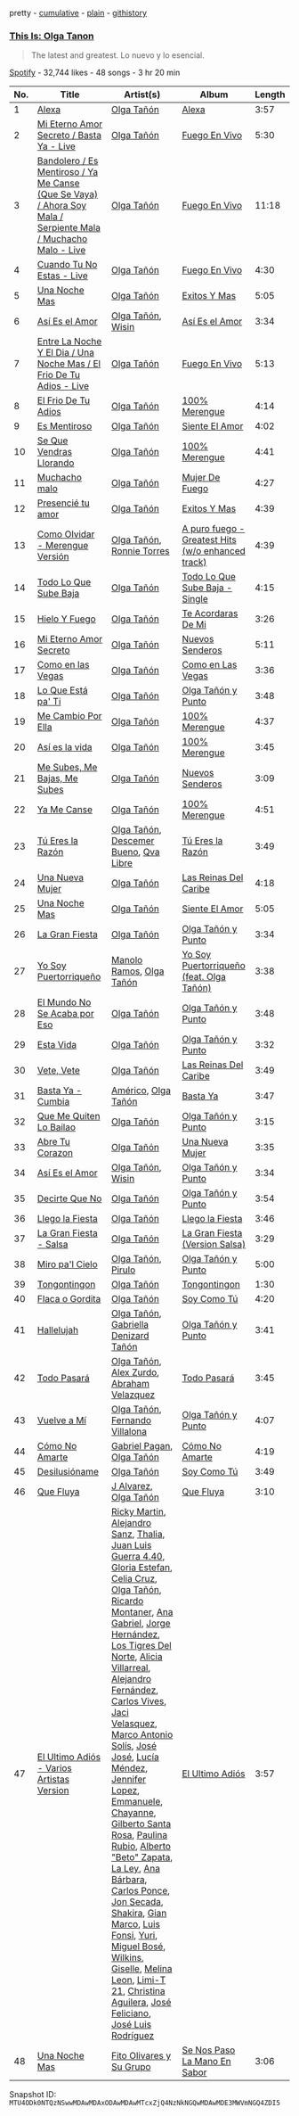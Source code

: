 pretty - [cumulative](/playlists/cumulative/37i9dQZF1DXbicEtPvsx8f.md) - [plain](/playlists/plain/37i9dQZF1DXbicEtPvsx8f) - [githistory](https://github.githistory.xyz/mackorone/spotify-playlist-archive/blob/main/playlists/plain/37i9dQZF1DXbicEtPvsx8f)

### [This Is: Olga Tanon](https://open.spotify.com/playlist/37i9dQZF1DXbicEtPvsx8f)

> The latest and greatest\. Lo nuevo y lo esencial.

[Spotify](https://open.spotify.com/user/spotify) - 32,744 likes - 48 songs - 3 hr 20 min

| No. | Title | Artist(s) | Album | Length |
|---|---|---|---|---|
| 1 | [Alexa](https://open.spotify.com/track/4Fh1hMmlADgnOFWvEzQBTE) | [Olga Tañón](https://open.spotify.com/artist/4pv1Jo4PbYI8LMADJoTWjE) | [Alexa](https://open.spotify.com/album/1uyHEpEGI8EKBs09K4GsQf) | 3:57 |
| 2 | [Mi Eterno Amor Secreto / Basta Ya \- Live](https://open.spotify.com/track/3fdRbxoIHlyXlPUuo39Rvf) | [Olga Tañón](https://open.spotify.com/artist/4pv1Jo4PbYI8LMADJoTWjE) | [Fuego En Vivo](https://open.spotify.com/album/1armCApAxjIem114Jqp2Ni) | 5:30 |
| 3 | [Bandolero / Es Mentiroso / Ya Me Canse \(Que Se Vaya\) / Ahora Soy Mala / Serpiente Mala / Muchacho Malo \- Live](https://open.spotify.com/track/0OW2LHs6lQkSuUakW77NzF) | [Olga Tañón](https://open.spotify.com/artist/4pv1Jo4PbYI8LMADJoTWjE) | [Fuego En Vivo](https://open.spotify.com/album/1armCApAxjIem114Jqp2Ni) | 11:18 |
| 4 | [Cuando Tu No Estas \- Live](https://open.spotify.com/track/0Cb5X955vi6qDz3dpr1LzL) | [Olga Tañón](https://open.spotify.com/artist/4pv1Jo4PbYI8LMADJoTWjE) | [Fuego En Vivo](https://open.spotify.com/album/0c0MsG7DogXKZvI33QIis8) | 4:30 |
| 5 | [Una Noche Mas](https://open.spotify.com/track/6hFhxzvpcWmtDJre0ejXEj) | [Olga Tañón](https://open.spotify.com/artist/4pv1Jo4PbYI8LMADJoTWjE) | [Exitos Y Mas](https://open.spotify.com/album/4thP48PLORTrH3xXGblfEx) | 5:05 |
| 6 | [Así Es el Amor](https://open.spotify.com/track/1LA8a9tObDocqWhElbmzS5) | [Olga Tañón](https://open.spotify.com/artist/4pv1Jo4PbYI8LMADJoTWjE), [Wisin](https://open.spotify.com/artist/3E6xrwgnVfYCrCs0ePERDz) | [Así Es el Amor](https://open.spotify.com/album/2QjRiqPHLxkF5wSQQn4LvA) | 3:34 |
| 7 | [Entre La Noche Y El Dia / Una Noche Mas / El Frio De Tu Adios \- Live](https://open.spotify.com/track/2hsTg0CqOXU4DWWqUgsEpD) | [Olga Tañón](https://open.spotify.com/artist/4pv1Jo4PbYI8LMADJoTWjE) | [Fuego En Vivo](https://open.spotify.com/album/1armCApAxjIem114Jqp2Ni) | 5:13 |
| 8 | [El Frio De Tu Adios](https://open.spotify.com/track/3YrrhwGFxEMKEFIzNh1k1R) | [Olga Tañón](https://open.spotify.com/artist/4pv1Jo4PbYI8LMADJoTWjE) | [100% Merengue](https://open.spotify.com/album/341ZS1EddJkPqUYVa8mBoI) | 4:14 |
| 9 | [Es Mentiroso](https://open.spotify.com/track/2AR6gN4QVBdJ8iw2KSG7fQ) | [Olga Tañón](https://open.spotify.com/artist/4pv1Jo4PbYI8LMADJoTWjE) | [Siente El Amor](https://open.spotify.com/album/4IlAVoLQ0uqWQaY4DaAL6R) | 4:02 |
| 10 | [Se Que Vendras Llorando](https://open.spotify.com/track/5ZdMrmF1ehmBoDvMBF1Jt5) | [Olga Tañón](https://open.spotify.com/artist/4pv1Jo4PbYI8LMADJoTWjE) | [100% Merengue](https://open.spotify.com/album/341ZS1EddJkPqUYVa8mBoI) | 4:41 |
| 11 | [Muchacho malo](https://open.spotify.com/track/58MAh1fboa0lvwaX2JS0B1) | [Olga Tañón](https://open.spotify.com/artist/4pv1Jo4PbYI8LMADJoTWjE) | [Mujer De Fuego](https://open.spotify.com/album/4VV3JWcUvnRNE0OhuRkugJ) | 4:27 |
| 12 | [Presencié tu amor](https://open.spotify.com/track/1NexFzzLmFpNtBphGcQgrP) | [Olga Tañón](https://open.spotify.com/artist/4pv1Jo4PbYI8LMADJoTWjE) | [Exitos Y Mas](https://open.spotify.com/album/4thP48PLORTrH3xXGblfEx) | 4:39 |
| 13 | [Como Olvidar \- Merengue Versión](https://open.spotify.com/track/5nuJjO3AMB7dgkLzxDKW9g) | [Olga Tañón](https://open.spotify.com/artist/4pv1Jo4PbYI8LMADJoTWjE), [Ronnie Torres](https://open.spotify.com/artist/2QUD4hlzyYf6n1Fd9Kda1A) | [A puro fuego \- Greatest Hits \(w/o enhanced track\)](https://open.spotify.com/album/5CBFvEWQ4f2TX1LraSyFEn) | 4:39 |
| 14 | [Todo Lo Que Sube Baja](https://open.spotify.com/track/4U0wBFXkq5pnMVAZdNKpRf) | [Olga Tañón](https://open.spotify.com/artist/4pv1Jo4PbYI8LMADJoTWjE) | [Todo Lo Que Sube Baja \- Single](https://open.spotify.com/album/1nXYOxvsYA9tQoUSdJHtbj) | 4:15 |
| 15 | [Hielo Y Fuego](https://open.spotify.com/track/5drvSrs2PxEiMhJaBsOPe3) | [Olga Tañón](https://open.spotify.com/artist/4pv1Jo4PbYI8LMADJoTWjE) | [Te Acordaras De Mi](https://open.spotify.com/album/6PTqGPIkyNNilk09tuYQcr) | 3:26 |
| 16 | [Mi Eterno Amor Secreto](https://open.spotify.com/track/3rs5YnSBJxTlJRAeNbzEuh) | [Olga Tañón](https://open.spotify.com/artist/4pv1Jo4PbYI8LMADJoTWjE) | [Nuevos Senderos](https://open.spotify.com/album/2oENwEacMOAkpxiy0lZZrM) | 5:11 |
| 17 | [Como en las Vegas](https://open.spotify.com/track/5MIorTQiiz3qEP8YhxvkKZ) | [Olga Tañón](https://open.spotify.com/artist/4pv1Jo4PbYI8LMADJoTWjE) | [Como en Las Vegas](https://open.spotify.com/album/4BHCTn7mb4On7qmTzBGbUT) | 3:36 |
| 18 | [Lo Que Está pa' Ti](https://open.spotify.com/track/0WIsZkPDHZo1TqqvBXKQrp) | [Olga Tañón](https://open.spotify.com/artist/4pv1Jo4PbYI8LMADJoTWjE) | [Olga Tañón y Punto](https://open.spotify.com/album/7ddfBDcCfz6brOKQPteXFe) | 3:48 |
| 19 | [Me Cambio Por Ella](https://open.spotify.com/track/2pMsiXclJxGvmBscD1b2sB) | [Olga Tañón](https://open.spotify.com/artist/4pv1Jo4PbYI8LMADJoTWjE) | [100% Merengue](https://open.spotify.com/album/341ZS1EddJkPqUYVa8mBoI) | 4:37 |
| 20 | [Así es la vida](https://open.spotify.com/track/0cAOTOrlrPCDEIGYEh4Bun) | [Olga Tañón](https://open.spotify.com/artist/4pv1Jo4PbYI8LMADJoTWjE) | [100% Merengue](https://open.spotify.com/album/341ZS1EddJkPqUYVa8mBoI) | 3:45 |
| 21 | [Me Subes, Me Bajas, Me Subes](https://open.spotify.com/track/1mDc10QPqM46RNBNZ1FgXU) | [Olga Tañón](https://open.spotify.com/artist/4pv1Jo4PbYI8LMADJoTWjE) | [Nuevos Senderos](https://open.spotify.com/album/2oENwEacMOAkpxiy0lZZrM) | 3:09 |
| 22 | [Ya Me Canse](https://open.spotify.com/track/5B4li6IYSHC6OdoJFhVd1p) | [Olga Tañón](https://open.spotify.com/artist/4pv1Jo4PbYI8LMADJoTWjE) | [100% Merengue](https://open.spotify.com/album/341ZS1EddJkPqUYVa8mBoI) | 4:51 |
| 23 | [Tú Eres la Razón](https://open.spotify.com/track/3M9yvSEEO2Ufkq4ocJzWdc) | [Olga Tañón](https://open.spotify.com/artist/4pv1Jo4PbYI8LMADJoTWjE), [Descemer Bueno](https://open.spotify.com/artist/5luyt0SUvGkDMY4ILP6Qhl), [Qva Libre](https://open.spotify.com/artist/5M3cCzIdZYe7J1ON9XX6xQ) | [Tú Eres la Razón](https://open.spotify.com/album/07vYhQvzw6YlqBKy2urdR0) | 3:49 |
| 24 | [Una Nueva Mujer](https://open.spotify.com/track/3vPuWkt1cGZ45kTh0pjQNS) | [Olga Tañón](https://open.spotify.com/artist/4pv1Jo4PbYI8LMADJoTWjE) | [Las Reinas Del Caribe](https://open.spotify.com/album/0C2xSdPTymfiLPD4DGogx7) | 4:18 |
| 25 | [Una Noche Mas](https://open.spotify.com/track/2VF2YgP8dLbH8Eneh5nt01) | [Olga Tañón](https://open.spotify.com/artist/4pv1Jo4PbYI8LMADJoTWjE) | [Siente El Amor](https://open.spotify.com/album/4IlAVoLQ0uqWQaY4DaAL6R) | 5:05 |
| 26 | [La Gran Fiesta](https://open.spotify.com/track/4u6DLFZrXINev3s4IfDobf) | [Olga Tañón](https://open.spotify.com/artist/4pv1Jo4PbYI8LMADJoTWjE) | [Olga Tañón y Punto](https://open.spotify.com/album/7ddfBDcCfz6brOKQPteXFe) | 3:34 |
| 27 | [Yo Soy Puertorriqueño](https://open.spotify.com/track/5ZnLboL50gijLUWx0s36CV) | [Manolo Ramos](https://open.spotify.com/artist/2Y4HyZqAPMu0R6nvl5rWgW), [Olga Tañón](https://open.spotify.com/artist/4pv1Jo4PbYI8LMADJoTWjE) | [Yo Soy Puertorriqueño \(feat\. Olga Tañón\)](https://open.spotify.com/album/0VxJyiVfZMUnZIFqs8ioAJ) | 3:38 |
| 28 | [El Mundo No Se Acaba por Eso](https://open.spotify.com/track/3j1uKiIlPoN1oQfkuQgsvm) | [Olga Tañón](https://open.spotify.com/artist/4pv1Jo4PbYI8LMADJoTWjE) | [Olga Tañón y Punto](https://open.spotify.com/album/7ddfBDcCfz6brOKQPteXFe) | 3:48 |
| 29 | [Esta Vida](https://open.spotify.com/track/0HHv7DcpdGwkJ5xOeAZgkO) | [Olga Tañón](https://open.spotify.com/artist/4pv1Jo4PbYI8LMADJoTWjE) | [Olga Tañón y Punto](https://open.spotify.com/album/7ddfBDcCfz6brOKQPteXFe) | 3:32 |
| 30 | [Vete, Vete](https://open.spotify.com/track/0rtMJ82WBiJOegXLiRte0C) | [Olga Tañón](https://open.spotify.com/artist/4pv1Jo4PbYI8LMADJoTWjE) | [Las Reinas Del Caribe](https://open.spotify.com/album/0C2xSdPTymfiLPD4DGogx7) | 3:49 |
| 31 | [Basta Ya \- Cumbia](https://open.spotify.com/track/2iX3rxk0GMIhL1JK3rHpqN) | [Américo](https://open.spotify.com/artist/6eUAVH8tSq8WSJGPLeDN9c), [Olga Tañón](https://open.spotify.com/artist/4pv1Jo4PbYI8LMADJoTWjE) | [Basta Ya](https://open.spotify.com/album/39NPYuoThbuMW0yhje9jl9) | 3:47 |
| 32 | [Que Me Quiten Lo Bailao](https://open.spotify.com/track/7skxBIW42DcEUNIf7Ycz1l) | [Olga Tañón](https://open.spotify.com/artist/4pv1Jo4PbYI8LMADJoTWjE) | [Olga Tañón y Punto](https://open.spotify.com/album/7ddfBDcCfz6brOKQPteXFe) | 3:15 |
| 33 | [Abre Tu Corazon](https://open.spotify.com/track/5iTWIAADwgr8kY6TLK4Q7p) | [Olga Tañón](https://open.spotify.com/artist/4pv1Jo4PbYI8LMADJoTWjE) | [Una Nueva Mujer](https://open.spotify.com/album/1DjUSTJtfwIGaY1YKftJHp) | 3:35 |
| 34 | [Así Es el Amor](https://open.spotify.com/track/5mrTbAc8DAoE94EJ6KjiSL) | [Olga Tañón](https://open.spotify.com/artist/4pv1Jo4PbYI8LMADJoTWjE), [Wisin](https://open.spotify.com/artist/3E6xrwgnVfYCrCs0ePERDz) | [Olga Tañón y Punto](https://open.spotify.com/album/7ddfBDcCfz6brOKQPteXFe) | 3:34 |
| 35 | [Decirte Que No](https://open.spotify.com/track/3ZDwkD97mGz5ThOqVURmoB) | [Olga Tañón](https://open.spotify.com/artist/4pv1Jo4PbYI8LMADJoTWjE) | [Olga Tañón y Punto](https://open.spotify.com/album/7ddfBDcCfz6brOKQPteXFe) | 3:54 |
| 36 | [Llego la Fiesta](https://open.spotify.com/track/7A8PwvKu4b2biUBY0dlwG9) | [Olga Tañón](https://open.spotify.com/artist/4pv1Jo4PbYI8LMADJoTWjE) | [Llego la Fiesta](https://open.spotify.com/album/5pBtEZDeQgmq9oHX1dwuxa) | 3:46 |
| 37 | [La Gran Fiesta \- Salsa](https://open.spotify.com/track/3yE5tKq0XFDmAlsCbsH0TE) | [Olga Tañón](https://open.spotify.com/artist/4pv1Jo4PbYI8LMADJoTWjE) | [La Gran Fiesta \(Version Salsa\)](https://open.spotify.com/album/1XCFCwy2TMR9UFGchKl96c) | 3:29 |
| 38 | [Miro pa'l Cielo](https://open.spotify.com/track/2M21DClryThrAjVdPnBfiP) | [Olga Tañón](https://open.spotify.com/artist/4pv1Jo4PbYI8LMADJoTWjE), [Pirulo](https://open.spotify.com/artist/07rO1bvFX82Ixrp9A2nyCm) | [Olga Tañón y Punto](https://open.spotify.com/album/7ddfBDcCfz6brOKQPteXFe) | 5:00 |
| 39 | [Tongontingon](https://open.spotify.com/track/1XLg2LtjuWafFT4SJlMIK3) | [Olga Tañón](https://open.spotify.com/artist/4pv1Jo4PbYI8LMADJoTWjE) | [Tongontingon](https://open.spotify.com/album/7kV8cJZNckvESLiRHcfv9d) | 1:30 |
| 40 | [Flaca o Gordita](https://open.spotify.com/track/325lRUgW2c4SicDu0R46rR) | [Olga Tañón](https://open.spotify.com/artist/4pv1Jo4PbYI8LMADJoTWjE) | [Soy Como Tú](https://open.spotify.com/album/7BtVVXpTyUye4Y4sBorvVF) | 4:20 |
| 41 | [Hallelujah](https://open.spotify.com/track/4aFojH0HNTEgCmWCn1qFhq) | [Olga Tañón](https://open.spotify.com/artist/4pv1Jo4PbYI8LMADJoTWjE), [Gabriella Denizard Tañón](https://open.spotify.com/artist/4Uf7F1wX0aRHEzBc8QqzOI) | [Olga Tañón y Punto](https://open.spotify.com/album/7ddfBDcCfz6brOKQPteXFe) | 3:41 |
| 42 | [Todo Pasará](https://open.spotify.com/track/79MIBZkxaab6Pqv1Jsb49G) | [Olga Tañón](https://open.spotify.com/artist/4pv1Jo4PbYI8LMADJoTWjE), [Alex Zurdo](https://open.spotify.com/artist/0WI8OfWCRvK4nGHmKfFQmd), [Abraham Velazquez](https://open.spotify.com/artist/5RFxDCs8wl2GNVve5FemDu) | [Todo Pasará](https://open.spotify.com/album/2qYzPWIFw6k0lix800JNyL) | 3:45 |
| 43 | [Vuelve a Mí](https://open.spotify.com/track/3q0JZKRmD3KwA5WvgsrOQw) | [Olga Tañón](https://open.spotify.com/artist/4pv1Jo4PbYI8LMADJoTWjE), [Fernando Villalona](https://open.spotify.com/artist/4391zvuuIvVziLtsvq13Cu) | [Olga Tañón y Punto](https://open.spotify.com/album/7ddfBDcCfz6brOKQPteXFe) | 4:07 |
| 44 | [Cómo No Amarte](https://open.spotify.com/track/3htW78fd7ocb9rrgnXOLjk) | [Gabriel Pagan](https://open.spotify.com/artist/3InfS9TeNQro4bp9EWtuyP), [Olga Tañón](https://open.spotify.com/artist/4pv1Jo4PbYI8LMADJoTWjE) | [Cómo No Amarte](https://open.spotify.com/album/2qhdX7DDuE5CfwwtyKiWXE) | 4:19 |
| 45 | [Desilusióname](https://open.spotify.com/track/5KzNlonIRvwbhVI23IVNUN) | [Olga Tañón](https://open.spotify.com/artist/4pv1Jo4PbYI8LMADJoTWjE) | [Soy Como Tú](https://open.spotify.com/album/7BtVVXpTyUye4Y4sBorvVF) | 3:49 |
| 46 | [Que Fluya](https://open.spotify.com/track/6fTLM5o5yKO20WVMKGHMrY) | [J Alvarez](https://open.spotify.com/artist/6XFITTl7cFTdopDY3lUdlY), [Olga Tañón](https://open.spotify.com/artist/4pv1Jo4PbYI8LMADJoTWjE) | [Que Fluya](https://open.spotify.com/album/7JvnTJ5JVIGwSi9C7Mrzja) | 3:10 |
| 47 | [El Ultimo Adiós \- Varios Artistas Version](https://open.spotify.com/track/0tzixmHNQfE6S6SirSToxW) | [Ricky Martin](https://open.spotify.com/artist/7slfeZO9LsJbWgpkIoXBUJ), [Alejandro Sanz](https://open.spotify.com/artist/5sUrlPAHlS9NEirDB8SEbF), [Thalia](https://open.spotify.com/artist/23wEWD21D4TPYiJugoXmYb), [Juan Luis Guerra 4.40](https://open.spotify.com/artist/3nlpTZci9O5W8RsNoNH559), [Gloria Estefan](https://open.spotify.com/artist/5IFCkqu9J6xdWeYMk5I889), [Celia Cruz](https://open.spotify.com/artist/2weA6hhVqTIN2gSn9PUB9U), [Olga Tañón](https://open.spotify.com/artist/4pv1Jo4PbYI8LMADJoTWjE), [Ricardo Montaner](https://open.spotify.com/artist/4uoz4FUMvpeyGClFTTDBsD), [Ana Gabriel](https://open.spotify.com/artist/41ESHLayJ5sDKjAOv6cMhe), [Jorge Hernández](https://open.spotify.com/artist/5O2KyWcHYBmjmobgNLumcb), [Los Tigres Del Norte](https://open.spotify.com/artist/3hYtANQYrE6pd2PbtEyTIy), [Alicia Villarreal](https://open.spotify.com/artist/6Hf2g14O2TP25JUNZuvIgn), [Alejandro Fernández](https://open.spotify.com/artist/6sq1yF0OZEWA4xoXVKW1L9), [Carlos Vives](https://open.spotify.com/artist/4vhNDa5ycK0ST968ek7kRr), [Jaci Velasquez](https://open.spotify.com/artist/7MbmKsnvXjl4GA7Dr27kko), [Marco Antonio Solís](https://open.spotify.com/artist/3tJnB0s6c3oXPq1SCCavnd), [José José](https://open.spotify.com/artist/4mN0qcMxWX8oToqfDPM5yV), [Lucía Méndez](https://open.spotify.com/artist/4MbmeIi7C8qe1LboVhdaUN), [Jennifer Lopez](https://open.spotify.com/artist/2DlGxzQSjYe5N6G9nkYghR), [Emmanuele](https://open.spotify.com/artist/7HBONupvCpvcMp1ZxK84Ii), [Chayanne](https://open.spotify.com/artist/1JbemQ1fPt2YmSLjAFhPBv), [Gilberto Santa Rosa](https://open.spotify.com/artist/27vNK840zYq6IfDijHPsv1), [Paulina Rubio](https://open.spotify.com/artist/1d6dwipPrsFSJVmFTTdFSS), [Alberto "Beto" Zapata](https://open.spotify.com/artist/20VNXin5fi626FsmioiExE), [La Ley](https://open.spotify.com/artist/1ZVoRDO29AlDXiMkRLMZSK), [Ana Bárbara](https://open.spotify.com/artist/43qxAkuKFB6fMNSeS5dO7Z), [Carlos Ponce](https://open.spotify.com/artist/4ff5IojFqry4841QjwULTV), [Jon Secada](https://open.spotify.com/artist/10n1KB2sjTrGdyuC83y8jW), [Shakira](https://open.spotify.com/artist/0EmeFodog0BfCgMzAIvKQp), [Gian Marco](https://open.spotify.com/artist/2gDqGAadPIPiA7LtmNn74g), [Luis Fonsi](https://open.spotify.com/artist/4V8Sr092TqfHkfAA5fXXqG), [Yuri](https://open.spotify.com/artist/4OgNARLQSC4yy7Dsa5cqxx), [Miguel Bosé](https://open.spotify.com/artist/7mWCSSOYqm4E9mB7V4ot6S), [Wilkins](https://open.spotify.com/artist/5Awnuu794580X3uHQGx78O), [Giselle](https://open.spotify.com/artist/5gr23KYBk2FyIBx5xpHVjE), [Melina Leon](https://open.spotify.com/artist/5oj50e6WeS3yFv92YDOfXA), [Limi\-T 21](https://open.spotify.com/artist/5j8Q0VC4Be4yhcQ1tf8Sh7), [Christina Aguilera](https://open.spotify.com/artist/1l7ZsJRRS8wlW3WfJfPfNS), [José Feliciano](https://open.spotify.com/artist/7K78lVZ8XzkjfRSI7570FF), [José Luis Rodríguez](https://open.spotify.com/artist/15YnmlNukYCFvwaFnoDwwV) | [El Ultimo Adiós](https://open.spotify.com/album/1Tz1WfJZkvWPhyFHWAzZLo) | 3:57 |
| 48 | [Una Noche Mas](https://open.spotify.com/track/6fNBsKZ17uoexXR0Xo0NjX) | [Fito Olivares y Su Grupo](https://open.spotify.com/artist/3zzeZVLuOeetfimOd4k8rE) | [Se Nos Paso La Mano En Sabor](https://open.spotify.com/album/6oL9RVp9PRaVi7ldTgMErs) | 3:06 |

Snapshot ID: `MTU4ODk0NTQzNSwwMDAwMDAxODAwMDAwMTcxZjQ4NzNkNGQwMDAwMDE3MWVmNGQ4ZDI5`